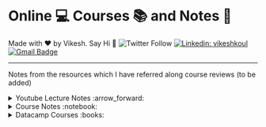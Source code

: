 # Online :computer: Courses :books:  and Notes :notebook:

Made with :heart: by Vikesh. Say Hi :wave:
![Twitter Follow](https://img.shields.io/twitter/follow/vikesh_koul?style=social)
[![Linkedin: vikeshkoul](https://img.shields.io/badge/-Vikesh%20Koul-blue?style=flat-square&logo=Linkedin&logoColor=white&link=https://www.linkedin.com/in/vikeshkoul/)](https://www.linkedin.com/in/vikeshkoul/)
[![Gmail Badge](https://img.shields.io/badge/-Gmail-d14836?style=flat-square&logo=Gmail&logoColor=white&link=mailto:vikeshkoul@gmail.com)](mailto:vikeshkoul@gmail.com)  


*** 

Notes from the resources which I have referred along course reviews (to be added)

<details>
  <summary> Youtube Lecture Notes :arrow_forward: </summary> 

</details>

<details>
  <summary> Course Notes :notebook: </summary> 

* [Coursera- SQL Course notes - UCSD](https://github.com/vkoul/Self_Learning/blob/master/CourseNotes/Coursera_SQL_Notes.md)
* [Coursera: Computational Thinking - UMich](https://github.com/vkoul/Self_Learning/blob/master/CourseNotes/Coursera:%20Computational%20Thinking%20UMich.md)
* [Edx- Analytics in Python - Columbia Univ.](https://github.com/vkoul/Self_Learning/blob/master/CourseNotes/ColumbiaX-%20Analytics%20in%20Python.md)

</details>



<details>
  <summary> Datacamp Courses :books: </summary>
  

# [Datacamp](www.datacamp.com)

1) [**Introduction to R**](https://www.datacamp.com/courses/free-introduction-to-r)
    *  [*Certificate*](https://www.datacamp.com/statement-of-accomplishment/course/8cf62e07aa3dbcd6fb1034d897c645f4d0bd8810)


2) [**Introduction to the Tidyverse**](https://www.datacamp.com/courses/introduction-to-the-tidyverse)
    * [*Certificate*](https://www.datacamp.com/statement-of-accomplishment/course/aa31d531940e68604216aa80f5a6df9bb283af86)

3) [**Cleaning Data in R**](https://www.datacamp.com/courses/cleaning-data-in-r)
    * [*Certificate*](https://www.datacamp.com/statement-of-accomplishment/course/bb9cd9211233c0fa798317a3a864bb56b6a390c5)

4) [**Data Manipulation in R with dplyr**](https://www.datacamp.com/courses/dplyr-data-manipulation-r-tutorial)
    * [*Certificate*](https://www.datacamp.com/statement-of-accomplishment/course/1baa535ce4522e252c1122b0f5fa0937fe903e60)
  
5) [**Introduction to Data**](https://www.datacamp.com/courses/introduction-to-data)
    * [*Certificate*](https://www.datacamp.com/statement-of-accomplishment/course/5b2e6170e7c79f3756da50d4dd6f21090573e864)
  
6) [**Importing & Cleaning Data in R: Case Studies**](https://www.datacamp.com/courses/importing-cleaning-data-in-r-case-studies)
    * [*Certificate*](https://www.datacamp.com/statement-of-accomplishment/course/25babe9cede30c143419275bd3094825d1b138eb)
  
7) [**Exploratory Data Analysis**](https://www.datacamp.com/courses/exploratory-data-analysis)
    * [*Certificate*](https://www.datacamp.com/statement-of-accomplishment/course/dc482d9e85860a4c954a327108658288ae518b85)
  
8) [**Reporting with R Markdown**](https://www.datacamp.com/courses/reporting-with-r-markdown)
    * [*Certificate*](https://www.datacamp.com/statement-of-accomplishment/course/f6ec194833385a229ea09dba5a0e6c3bd3ff1346)
  
9) [**Exploratory Data Analysis in R: Case Study**](https://www.datacamp.com/courses/exploratory-data-analysis-in-r-case-study)
    * [*Certificate*](https://www.datacamp.com/statement-of-accomplishment/course/417329e7090463364ca21c6587e7fee80d811d36)

</details>
